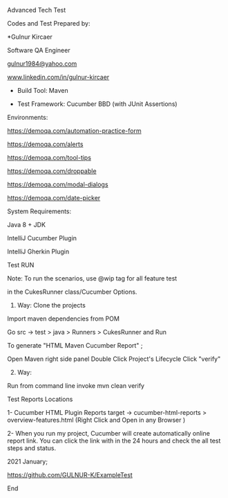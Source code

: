 Advanced Tech Test

Codes and Test Prepared by:

*Gulnur Kircaer

Software QA Engineer

gulnur1984@yahoo.com

www.linkedin.com/in/gulnur-kircaer

- Build Tool: Maven

- Test Framework: Cucumber BBD (with JUnit Assertions)

Environments:

https://demoqa.com/automation-practice-form

https://demoqa.com/alerts

https://demoqa.com/tool-tips

https://demoqa.com/droppable

https://demoqa.com/modal-dialogs

https://demoqa.com/date-picker

System Requirements:

Java 8 + JDK

IntelliJ Cucumber Plugin

IntelliJ Gherkin Plugin

Test RUN

Note: To run the scenarios, use @wip tag for all feature test 

in the CukesRunner class/Cucumber Options.

1. Way:
Clone the projects

Import maven dependencies from POM

Go src -> test > java > Runners > CukesRunner and Run

To generate "HTML Maven Cucumber Report" ;

Open Maven right side panel Double Click Project's Lifecycle Click "verify"

2. Way:

Run from command line invoke mvn clean verify

Test Reports Locations

1- Cucumber HTML Plugin Reports target -> cucumber-html-reports > overview-features.html (Right Click and Open in any Browser )

2- When you run my project, Cucumber will create automatically online report link. You can click the link with in the 24 hours and check the all test steps and status.


2021 January; 

https://github.com/GULNUR-K/ExampleTest

End
